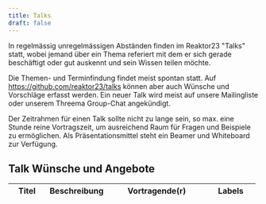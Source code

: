```yaml
---
title: Talks
draft: false
---
```



In regelmässig unregelmässigen Abständen finden im Reaktor23 "Talks" statt,
wobei jemand über ein Thema referiert mit dem er sich gerade beschäftigt oder
gut auskennt und sein Wissen teilen möchte.

Die Themen- und Terminfindung findet meist spontan statt. Auf https://github.com/reaktor23/talks
können aber auch Wünsche und Vorschläge erfasst werden. Ein neuer Talk wird
meist auf unsere Mailingliste oder unserem Threema Group-Chat angekündigt.

Der Zeitrahmen für einen Talk sollte nicht zu lange sein, so max. eine Stunde reine 
Vortragszeit, um ausreichend Raum für Fragen und Beispiele zu ermöglichen.
Als Präsentationsmittel steht ein Beamer und Whiteboard zur Verfügung.

## Talk Wünsche und Angebote

<div class="talks">
    <table class="table table-striped">
    <thead class="thead-dark">
        <tr>
            <th scope="col">Titel</th>
            <th scope="col" width="25%">Beschreibung</th>
            <th scope="col">Vortragende(r)</th>
            <th scope="col">Labels</th>
        </tr>
    </thead>
    <tbody>
    </tbody>
    </table>
</div>
